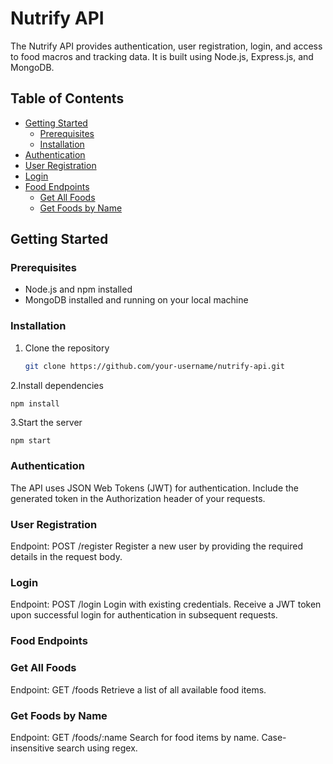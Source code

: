 # Nutrify API

The Nutrify API provides authentication, user registration, login, and access to food macros and tracking data. It is built using Node.js, Express.js, and MongoDB.


## Table of Contents
- [Getting Started](#getting-started)
  - [Prerequisites](#prerequisites)
  - [Installation](#installation)
- [Authentication](#authentication)
- [User Registration](#user-registration)
- [Login](#login)
- [Food Endpoints](#food-endpoints)
  - [Get All Foods](#get-all-foods)
  - [Get Foods by Name](#get-foods-by-name)


## Getting Started

### Prerequisites

- Node.js and npm installed
- MongoDB installed and running on your local machine

### Installation

1. Clone the repository
   ```bash
   git clone https://github.com/your-username/nutrify-api.git


2.Install dependencies
```bash
npm install 
```

3.Start the server
```
npm start
```

### Authentication
The API uses JSON Web Tokens (JWT) for authentication. Include the generated token in the Authorization header of your requests.

### User Registration

Endpoint: POST /register
Register a new user by providing the required details in the request body.

### Login
Endpoint: POST /login
Login with existing credentials. Receive a JWT token upon successful login for authentication in subsequent requests.

### Food Endpoints

### Get All Foods
Endpoint: GET /foods
Retrieve a list of all available food items.

### Get Foods by Name
Endpoint: GET /foods/:name
Search for food items by name. Case-insensitive search using regex.

